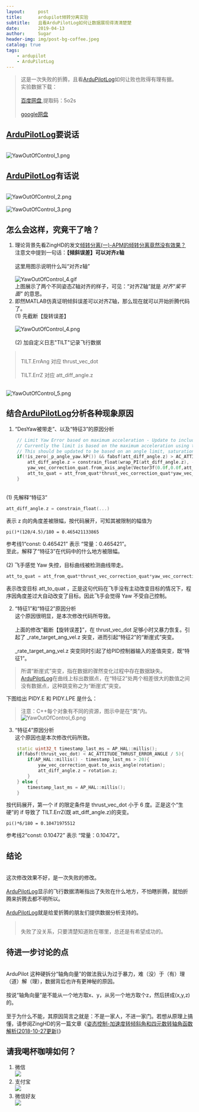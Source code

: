```yaml
---
layout:     post
title:      ardupilot倾转分离实验
subtitle:   且看ArduPilotLog如何让数据展现得清清楚楚
date:       2019-04-13
author:     Sugar
header-img: img/post-bg-coffee.jpeg
catalog: true
tags:
    - ardupilot
    - ArduPilotLog
---
```


> 这是一次失败的折腾，且看[ArduPilotLog](https://github.com/SuWeipeng/ArduPilotLog)如何让败也败得有理有据。
> <br/>实验数据下载：</br>
> <br/>[百度网盘](https://pan.baidu.com/s/108RIzw5gnYXO7hFGmBXgpw),提取码：5o2s </br>
> <br/>[google网盘](https://drive.google.com/drive/folders/1GJ7wyecbgA1nWgby8jqnjU-J-3ooBO_C?usp=sharing)</br>

[ArduPilotLog](https://github.com/SuWeipeng/ArduPilotLog)要说话
---
<br/> ![YawOutOfControl_1.png](
https://github.com/SuWeipeng/img/raw/master/1_ArduPilotLog/YawOutOfControl_1.png)</br>

[ArduPilotLog](https://github.com/SuWeipeng/ArduPilotLog)有话说
---
<br/> ![YawOutOfControl_2.png](
https://github.com/SuWeipeng/img/raw/master/1_ArduPilotLog/YawOutOfControl_2.png)</br>
<br/> ![YawOutOfControl_3.png](
https://github.com/SuWeipeng/img/raw/master/1_ArduPilotLog/YawOutOfControl_3.png)</br>

怎么会这样，究竟干了啥？
---
1. 理论背景先看ZingHD的发文[倾转分离(一)-APM的倾转分离竟然没有效果？](https://zinghd.gitee.io/tilt_torsion_1/)
<br/>注意文中提到一句话：**【倾斜误差】可以对齐z轴**</br>
<br/>这里用图示说明什么叫“对齐z轴”</br>
<br/> ![YawOutOfControl_4.gif](
https://github.com/SuWeipeng/img/raw/master/1_ArduPilotLog/YawOutOfControl_4.gif)</br>
上图展示了两个不同姿态Z轴对齐的样子，可见：“对齐Z轴”就是 *对齐“桨平面”* 的意思。
2. 即然MATLAB仿真证明倾斜误差可以对齐Z轴，那么现在就可以开始折腾代码了。
<br/>(1) 先截断【旋转误差】</br> 
<br/> ![YawOutOfControl_4.png](
https://github.com/SuWeipeng/img/raw/master/1_ArduPilotLog/YawOutOfControl_4.png)</br>
<br/>(2) 加自定义日志"TILT"记录飞行数据</br>
> <br/>TILT.ErrAng 对应 thrust_vec_dot</br>
> <br/>TILT.ErrZ 对应 att_diff_angle.z</br>

<br/> ![YawOutOfControl_5.png](
https://github.com/SuWeipeng/img/raw/master/1_ArduPilotLog/YawOutOfControl_5.png)</br>
 
结合[ArduPilotLog](https://github.com/SuWeipeng/ArduPilotLog)分析各种现象原因
---
1. “DesYaw被带走”、以及“特征3”的原因分析
``` cpp
    // Limit Yaw Error based on maximum acceleration - Update to include output saturation and maximum error.
    // Currently the limit is based on the maximum acceleration using the linear part of the SQRT controller.
    // This should be updated to be based on an angle limit, saturation, or unlimited based on user defined parameters.
    if(!is_zero(_p_angle_yaw.kP()) && fabsf(att_diff_angle.z) > AC_ATTITUDE_ACCEL_Y_CONTROLLER_MAX_RADSS/_p_angle_yaw.kP()){
        att_diff_angle.z = constrain_float(wrap_PI(att_diff_angle.z), -AC_ATTITUDE_ACCEL_Y_CONTROLLER_MAX_RADSS/_p_angle_yaw.kP(), AC_ATTITUDE_ACCEL_Y_CONTROLLER_MAX_RADSS/_p_angle_yaw.kP());
        yaw_vec_correction_quat.from_axis_angle(Vector3f(0.0f,0.0f,att_diff_angle.z));
        att_to_quat = att_from_quat*thrust_vec_correction_quat*yaw_vec_correction_quat;
    }
```
<br/>(1) 先解释“特征3”</br>
``` cpp
att_diff_angle.z = constrain_float(...)
```
表示 z 向的角度差被限幅，按代码展开，可知其被限制的幅值为
```
pi()*(120/4.5)/180 = 0.465421133865
```
参考线1“const: 0.465421” 表示 “常量：0.465421”。
<br/>至此，解释了“特征3”在代码中的什么地方被限幅。</br>
<br/>(2) 飞手感觉 Yaw 失控，目标曲线被检测曲线带走。</br>
```cpp
att_to_quat = att_from_quat*thrust_vec_correction_quat*yaw_vec_correction_quat;
```
表示改变目标 att_to_quat ，正是这句代码在飞手没有主动改变目标的情况下，程序因角度差过大自动改变了目标。因此飞手会觉得 Yaw 不受自己控制。

2. “特征1”和“特征2”原因分析
<br/>这个原因很明显，是本次修改代码所导致。</br>
<br/>上面的修改“截断【旋转误差】”，在 thrust_vec_dot 足够小时又暴力恢复。引起了 _rate_target_ang_vel.z 突变，进而引起“特征2”的“断崖式”突变。</br>
<br/>_rate_target_ang_vel.z 突变同时引起了给PID控制器输入的差值突变，既“特征1”。</br>
> 所谓“断崖式”突变，指在数据的骤然变化过程中存在数据缺失。[ArduPilotLog](https://github.com/SuWeipeng/ArduPilotLog)在曲线上标出数据点，在“特征2”处两个相差很大的数值之间没有数据点，这种跳变称之为“断崖式”突变。

下图给出 PIDY.E 和 PIDY.LPE 是什么：
> 注意：C++每个对象有不同的资源，图示中是在“类”内。
<br/> ![YawOutOfControl_6.png](
https://github.com/SuWeipeng/img/raw/master/1_ArduPilotLog/YawOutOfControl_6.png)</br>
 
3. “特征4”原因分析
<br/>这个原因也是本次修改代码所致。</br>
``` cpp
    static uint32_t timestamp_last_ms = AP_HAL::millis();
    if(fabsf(thrust_vec_dot) < AC_ATTITUDE_THRUST_ERROR_ANGLE / 5){
        if(AP_HAL::millis() - timestamp_last_ms > 20){
        	yaw_vec_correction_quat.to_axis_angle(rotation);
        	att_diff_angle.z = rotation.z;
        }
    } else {
    	timestamp_last_ms = AP_HAL::millis();
    }
```
按代码展开，第一个 if 的限定条件是 thrust_vec_dot 小于 6 度。正是这个“生硬”的 if 导致了 TILT.ErrZ(既 att_diff_angle.z)的突变。
```
pi()*6/180 = 0.10471975512
```
参考线2“const: 0.10472” 表示 “常量：0.10472”。

结论
---
<br/>这次修改效果不好，是一次失败的修改。</br>
<br/>[ArduPilotLog](https://github.com/SuWeipeng/ArduPilotLog)显示的飞行数据清晰指出了失败在什么地方，不怕瞎折腾，就怕折腾来折腾去都不明所以。</br>
<br/>[ArduPilotLog](https://github.com/SuWeipeng/ArduPilotLog)就是给爱折腾的朋友们提供数据分析支持的。</br>
> <br/>失败了没关系，只要清楚知道败在哪里，总还是有希望成功的。</br>

待进一步讨论的点
---
<br/>ArduPilot 这种硬拆分“轴角向量”的做法我认为过于暴力，难（没）于（有）理（道）解（理），数据背后也许有更神秘的原因。</br>
<br/>按说“轴角向量”是不能从一个地方取x、y，从另一个地方取个z，然后拼成(x,y,z)的。</br>
<br/>至于为什么不能，其原因简言之就是：不是一家人，不进一家门。若想从原理上搞懂，请参阅ZingHD的另一篇文章《[姿态控制-加速度转倾斜角和四元数转轴角函数解析(2018-10-27更新)](https://zinghd.gitee.io/accel_to_lean_angles-to_axis_angle/)》</br>

请我喝杯咖啡如何？
---
1. 微信
<br/>![](https://github.com/SuWeipeng/img/raw/master/weixinfukuan.jpg)</br>
2. 支付宝
<br/>![](https://github.com/SuWeipeng/img/raw/master/zhifubaofukuan.jpg)</br>
3. 微信好友
<br/>![](https://github.com/SuWeipeng/img/raw/master/weixinhaoyou.png)</br>